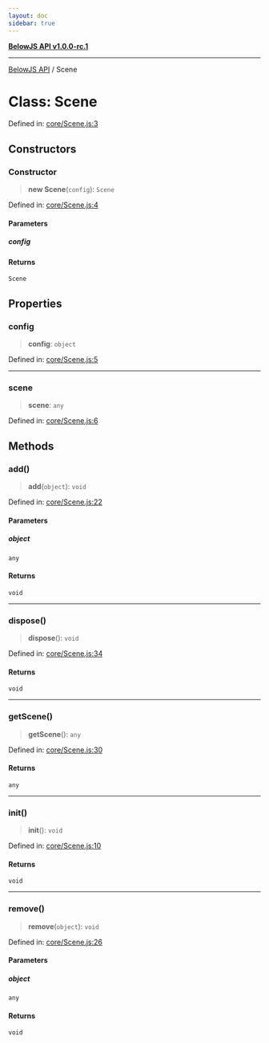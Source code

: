 ```yaml
---
layout: doc
sidebar: true
---
```


[**BelowJS API v1.0.0-rc.1**](../README.md)

***

[BelowJS API](../globals.md) / Scene

# Class: Scene

Defined in: [core/Scene.js:3](https://github.com/patrick-morrison/belowjs/blob/3ac9f62272d4d9399615250b738e7ad3182509e8/src/core/Scene.js#L3)

## Constructors

### Constructor

> **new Scene**(`config`): `Scene`

Defined in: [core/Scene.js:4](https://github.com/patrick-morrison/belowjs/blob/3ac9f62272d4d9399615250b738e7ad3182509e8/src/core/Scene.js#L4)

#### Parameters

##### config

#### Returns

`Scene`

## Properties

### config

> **config**: `object`

Defined in: [core/Scene.js:5](https://github.com/patrick-morrison/belowjs/blob/3ac9f62272d4d9399615250b738e7ad3182509e8/src/core/Scene.js#L5)

***

### scene

> **scene**: `any`

Defined in: [core/Scene.js:6](https://github.com/patrick-morrison/belowjs/blob/3ac9f62272d4d9399615250b738e7ad3182509e8/src/core/Scene.js#L6)

## Methods

### add()

> **add**(`object`): `void`

Defined in: [core/Scene.js:22](https://github.com/patrick-morrison/belowjs/blob/3ac9f62272d4d9399615250b738e7ad3182509e8/src/core/Scene.js#L22)

#### Parameters

##### object

`any`

#### Returns

`void`

***

### dispose()

> **dispose**(): `void`

Defined in: [core/Scene.js:34](https://github.com/patrick-morrison/belowjs/blob/3ac9f62272d4d9399615250b738e7ad3182509e8/src/core/Scene.js#L34)

#### Returns

`void`

***

### getScene()

> **getScene**(): `any`

Defined in: [core/Scene.js:30](https://github.com/patrick-morrison/belowjs/blob/3ac9f62272d4d9399615250b738e7ad3182509e8/src/core/Scene.js#L30)

#### Returns

`any`

***

### init()

> **init**(): `void`

Defined in: [core/Scene.js:10](https://github.com/patrick-morrison/belowjs/blob/3ac9f62272d4d9399615250b738e7ad3182509e8/src/core/Scene.js#L10)

#### Returns

`void`

***

### remove()

> **remove**(`object`): `void`

Defined in: [core/Scene.js:26](https://github.com/patrick-morrison/belowjs/blob/3ac9f62272d4d9399615250b738e7ad3182509e8/src/core/Scene.js#L26)

#### Parameters

##### object

`any`

#### Returns

`void`
